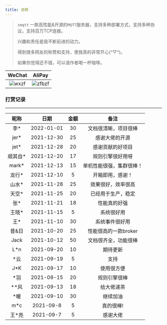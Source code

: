 ```yaml
---
title: 说明
---
```


> `smqtt` 一款高性能&开源的`MQTT`服务器，支持多种部署方式，支持多种协议，支持百万TCP连接。
>
> 兴趣和责任是我不断前进的动力。
>
> 得到很多网友的称赞和支持，使我真的非常开心(^▽^)。
>
> 如果你觉得还不错，可以请作者喝一杯咖啡。

|                            WeChat                            |                            AliPay                            |
| :----------------------------------------------------------: | :----------------------------------------------------------: |
| ![wxzf](wxzf.png) | ![zfbzf](zfbzf.png) |

### 打赏记录

------

|  昵称   |    日期    | 金额 |           备注           |
| :-----: | :--------: | :--: | :----------------------: |
|   李*   | 2022-01-01 |  30  |   文档很清晰，项目很棒   |
|  jer*   | 2021-12-30 |  25  |      感谢大佬的开源      |
|  jet*   | 2021-12-28 |  20  |     感谢贡献的好项目     |
| 顺其自* | 2021-12-20 |  17  |     规则引擎很好用呀     |
|  mark*  | 2021-12-13 |  15  | 单机性能很强，集群很棒！ |
|  龙行*  | 2021-12-10 |  5   |     开箱即用，感谢！     |
|  山水*  | 2021-11-28 |  25  |    效果很好，效率很高    |
|  天空*  | 2021-11-25 |  20  |    已经用于生产，稳定    |
|   张*   | 2021-11-21 |  18  |       性能真的好强       |
|  王晓*  | 2021-11-15 |  5   |        系统很好用        |
|   王*   | 2021-11-10 |  30  |      系统事件很好用      |
|  昔&日  | 2021-10-20 |  25  |   性能很高的一款broker   |
|  Jack   | 2021-10-12 |  50  |   文档很齐全，功能很棒   |
|   L*n   | 2021-09-20 |  10  |         期待更新         |
|   *云   | 2021-09-19 |  5   |           支持           |
|   J*K   | 2021-09-17 |  10  |        使用很方便        |
|   *羽   | 2021-09-15 |  20  |       规则引擎很棒       |
|  **风   | 2021-09-13 |  18  |        给大佬递茶        |
|   *暖   | 2021-09-10 |  30  |         继续加油         |
|   m*c   | 2021-09-8  |  5   |        真的很棒!         |
|  王*亮  | 2021-09-7  |  5   |         感谢大佬         |